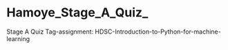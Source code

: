 # Hamoye_Stage_A_Quiz_
Stage A Quiz Tag-assignment: HDSC-Introduction-to-Python-for-machine-learning 
